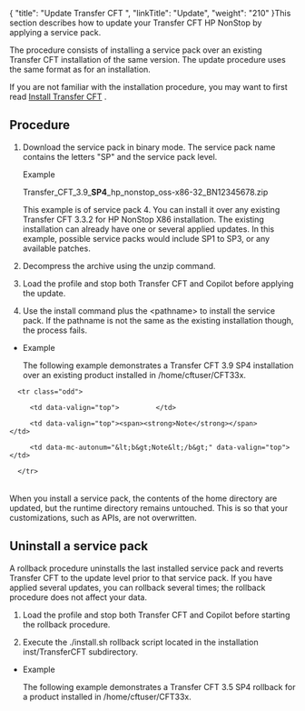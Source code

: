 {
    "title": "Update Transfer CFT ",
    "linkTitle": "Update",
    "weight": "210"
}This section describes how to update your Transfer CFT HP NonStop by applying a service pack.

The procedure consists of installing a service pack over an existing Transfer CFT installation of the same version. The update procedure uses the same format as for an installation.

If you are not familiar with the installation procedure, you may want to first read [Install Transfer CFT](installation) .

## Procedure

1.  Download the service pack in binary mode. The service pack name contains the letters "SP" and the service pack level.  
    Example  
    Transfer\_CFT\_3.9\_**SP4**\_hp\_nonstop\_oss-x86-32\_BN12345678.zip  
    This example is of service pack 4. You can install it over any existing Transfer CFT 3.3.2 for HP NonStop X86 installation. The existing installation can already have one or several applied updates. In this example, possible service packs would include SP1 to SP3, or any available patches.
2.  Decompress the archive using the unzip command.
3.  Load the profile and stop both Transfer CFT and Copilot before applying the update.
4.  Use the install command plus the &lt;pathname> to install the service pack. If the pathname is not the same as the existing installation though, the process fails.

-   Example  
    The following example demonstrates a Transfer CFT 3.9 SP4 installation over an existing product installed in /home/cftuser/CFT33x.

<table data-cellpadding="0" data-cellspacing="0">
   <tbody>
      <tr class="odd">
         <td data-valign="top">         </td>
         <td data-valign="top"><span><strong>Note</strong></span>         </td>
         <td data-mc-autonum="&lt;b&gt;Note&lt;/b&gt;" data-valign="top">          </td>
      </tr>
   </tbody>
</table>

When you install a service pack, the contents of the home directory are updated, but the runtime directory remains untouched. This is so that your customizations, such as APIs, are not overwritten.

## <span id="Uninstal"></span>Uninstall a service pack

A rollback procedure uninstalls the last installed service pack and reverts Transfer CFT to the update level prior to that service pack. If you have applied several updates, you can rollback several times; the rollback procedure does not affect your data.

1.  Load the profile and stop both Transfer CFT and Copilot before starting the rollback procedure.
2.  Execute the ./install.sh rollback script located in the installation inst/TransferCFT subdirectory.

-   Example  
    The following example demonstrates a Transfer CFT 3.5 SP4 rollback for a product installed in /home/cftuser/CFT33x.
